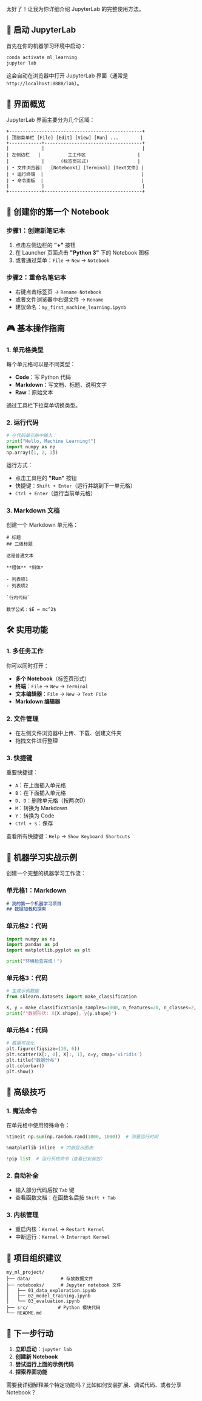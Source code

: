 太好了！让我为你详细介绍 JupyterLab 的完整使用方法。

## 🚀 **启动 JupyterLab**

首先在你的机器学习环境中启动：

```bash
conda activate ml_learning
jupyter lab
```

这会自动在浏览器中打开 JupyterLab 界面（通常是 `http://localhost:8888/lab`）。

## 🎯 **界面概览**

JupyterLab 界面主要分为几个区域：

```
+-------------------------------------------------+
| 顶部菜单栏 [File] [Edit] [View] [Run] ...        |
+------------+------------------------------------+
|            |                                    |
| 左侧边栏   |          主工作区                   |
|            |      (标签页形式)                  |
| • 文件浏览器|   [Notebook1] [Terminal] [Text文件] |
| • 运行终端  |                                    |
| • 命令面板  |                                    |
|            |                                    |
+------------+------------------------------------+
```

## 📝 **创建你的第一个 Notebook**

### 步骤1：创建新笔记本
1. 点击左侧边栏的 **"+"** 按钮
2. 在 Launcher 页面点击 **"Python 3"** 下的 Notebook 图标
3. 或者通过菜单：`File` → `New` → `Notebook`

### 步骤2：重命名笔记本
- 右键点击标签页 → `Rename Notebook`
- 或者文件浏览器中右键文件 → `Rename`
- 建议命名：`my_first_machine_learning.ipynb`

## 🎮 **基本操作指南**

### 1. **单元格类型**
每个单元格可以是不同类型：

- **Code**：写 Python 代码
- **Markdown**：写文档、标题、说明文字
- **Raw**：原始文本

通过工具栏下拉菜单切换类型。

### 2. **运行代码**
```python
# 在代码单元格中输入：
print("Hello, Machine Learning!")
import numpy as np
np.array([1, 2, 3])
```

运行方式：
- 点击工具栏的 **"Run"** 按钮
- 快捷键：`Shift + Enter`（运行并跳到下一单元格）
- `Ctrl + Enter`（运行当前单元格）

### 3. **Markdown 文档**
创建一个 Markdown 单元格：
```
# 标题
## 二级标题

这是普通文本

**粗体** *斜体*

- 列表项1
- 列表项2

`行内代码`

数学公式：$E = mc^2$
```

## 🛠️ **实用功能**

### 1. **多任务工作**
你可以同时打开：
- **多个 Notebook**（标签页形式）
- **终端**：`File` → `New` → `Terminal`
- **文本编辑器**：`File` → `New` → `Text File`
- **Markdown 编辑器**

### 2. **文件管理**
- 在左侧文件浏览器中上传、下载、创建文件夹
- 拖拽文件进行整理

### 3. **快捷键**
重要快捷键：
- `A`：在上面插入单元格
- `B`：在下面插入单元格
- `D, D`：删除单元格（按两次D）
- `M`：转换为 Markdown
- `Y`：转换为 Code
- `Ctrl + S`：保存

查看所有快捷键：`Help` → `Show Keyboard Shortcuts`

## 🎯 **机器学习实战示例**

创建一个完整的机器学习工作流：

### 单元格1：Markdown
```markdown
# 我的第一个机器学习项目
## 数据加载和探索
```

### 单元格2：代码
```python
import numpy as np
import pandas as pd
import matplotlib.pyplot as plt

print("环境检查完成！")
```

### 单元格3：代码
```python
# 生成示例数据
from sklearn.datasets import make_classification

X, y = make_classification(n_samples=1000, n_features=20, n_classes=2, random_state=42)
print(f"数据形状: X{X.shape}, y{y.shape}")
```

### 单元格4：代码
```python
# 数据可视化
plt.figure(figsize=(10, 6))
plt.scatter(X[:, 0], X[:, 1], c=y, cmap='viridis')
plt.title("数据分布")
plt.colorbar()
plt.show()
```

## 🔧 **高级技巧**

### 1. **魔法命令**
在单元格中使用特殊命令：
```python
%timeit np.sum(np.random.rand(1000, 1000))  # 测量运行时间

%matplotlib inline  # 内嵌显示图表

!pip list  # 运行系统命令（查看已安装包）
```

### 2. **自动补全**
- 输入部分代码后按 `Tab` 键
- 查看函数文档：在函数名后按 `Shift + Tab`

### 3. **内核管理**
- 重启内核：`Kernel` → `Restart Kernel`
- 中断运行：`Kernel` → `Interrupt Kernel`

## 📁 **项目组织建议**

```
my_ml_project/
├── data/           # 存放数据文件
├── notebooks/      # Jupyter notebook 文件
│   ├── 01_data_exploration.ipynb
│   ├── 02_model_training.ipynb
│   └── 03_evaluation.ipynb
├── src/           # Python 模块代码
└── README.md
```

## 🚀 **下一步行动**

1. **立即启动**：`jupyter lab`
2. **创建新 Notebook**
3. **尝试运行上面的示例代码**
4. **探索界面功能**

需要我详细解释某个特定功能吗？比如如何安装扩展、调试代码、或者分享 Notebook？